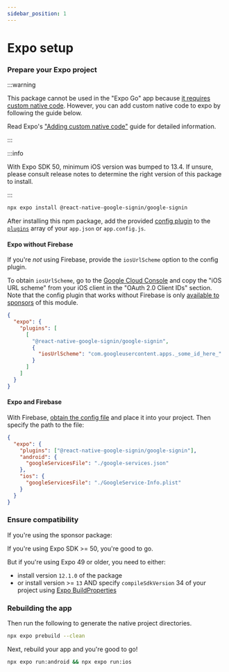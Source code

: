 ```yaml
---
sidebar_position: 1
---
```


# Expo setup

### Prepare your Expo project

:::warning

This package cannot be used in the "Expo Go" app because [it requires custom native code](https://docs.expo.io/workflow/customizing/). However, you can add custom native code to expo by following the guide below.

Read Expo's ["Adding custom native code"](https://docs.expo.io/workflow/customizing/) guide for detailed information.

:::

:::info

With Expo SDK 50, minimum iOS version was bumped to 13.4. If unsure, please consult release notes to determine the right version of this package to install.

:::

```sh
npx expo install @react-native-google-signin/google-signin
```

After installing this npm package, add the provided [config plugin](https://docs.expo.io/guides/config-plugins/) to the [`plugins`](https://docs.expo.io/versions/latest/config/app/#plugins) array of your `app.json` or `app.config.js`.

#### Expo without Firebase

If you're _not_ using Firebase, provide the `iosUrlScheme` option to the config plugin.

To obtain `iosUrlScheme`, go to the [Google Cloud Console](https://console.cloud.google.com/apis/credentials) and copy the "iOS URL scheme" from your iOS client in the "OAuth 2.0 Client IDs" section. Note that the config plugin that works without Firebase is only [available to sponsors](../install.mdx#accessing-the-private-package-for-sponsors) of this module.

```json title="app.json"
{
  "expo": {
    "plugins": [
      [
        "@react-native-google-signin/google-signin",
        {
          "iosUrlScheme": "com.googleusercontent.apps._some_id_here_"
        }
      ]
    ]
  }
}
```

#### Expo and Firebase

With Firebase, [obtain the config file](./get-config-file) and place it into your project. Then specify the path to the file:

```json title="app.json"
{
  "expo": {
    "plugins": ["@react-native-google-signin/google-signin"],
    "android": {
      "googleServicesFile": "./google-services.json"
    },
    "ios": {
      "googleServicesFile": "./GoogleService-Info.plist"
    }
  }
}
```

### Ensure compatibility

If you're using the sponsor package:

If you're using Expo SDK >= 50, you're good to go.

But if you're using Expo 49 or older, you need to either:

- install version `12.1.0` of the package
- or install version >= `13` AND specify `compileSdkVersion` 34 of your project using [Expo BuildProperties](https://docs.expo.dev/versions/latest/sdk/build-properties/#usage)

### Rebuilding the app

Then run the following to generate the native project directories.

```sh
npx expo prebuild --clean
```

Next, rebuild your app and you're good to go!

```sh
npx expo run:android && npx expo run:ios
```

